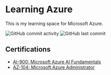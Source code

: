 # Learning Azure

This is my learning space for Microsoft Azure.

![GitHub commit activity](https://img.shields.io/github/commit-activity/m/Greg-T8/LearningAzure)
![GitHub last commit](https://img.shields.io/github/last-commit/Greg-T8/LearningAzure)

## Certifications

- [AI-900: Microsoft Azure AI Fundamentals](AI-900/README.md)
- [AZ-104: Microsoft Azure Administrator](AZ-104/README.md)
